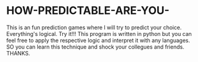 # HOW-PREDICTABLE-ARE-YOU-
This is an fun prediction games where I will try to predict your choice. Everything's logical. Try it!!!
This program is written in python but you can feel free to apply the respective logic and interpret it with any languages.
SO you can learn this technique and shock your collegues and friends.
THANKS.
